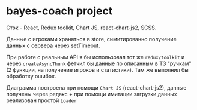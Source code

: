 # bayes-coach project

Стэк - React, Redux toolkit, Chart JS, react-chart-js2, SCSS.

Данные с игроками храняться в store, симитированно получение данных с сервера через setTimeout.

При работе с реальным API я бы использовал тот же `redux/toolkit` и через `createAsyncThunk` фетчил бы данные по описанным в ТЗ "ручкам" (2 функции, на получение игроков и статистики). Там же выполнил бы обработку ошибок. 

Диаграмма построена при помощи `Chart JS` (react-chart-js2), данные получены через редакс + при помощи имитации загрузки данных реализован простой `Loader`

